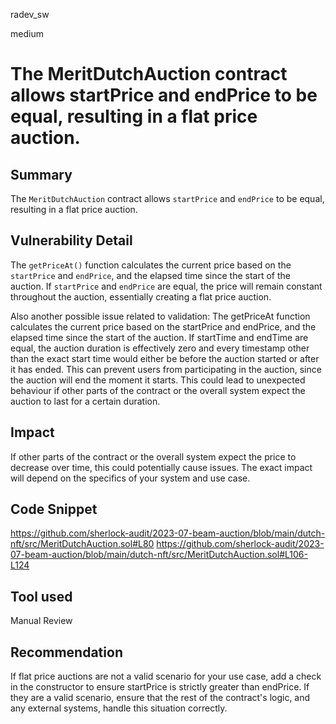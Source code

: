 radev_sw

medium

# The MeritDutchAuction contract allows startPrice and endPrice to be equal, resulting in a flat price auction.

## Summary
The `MeritDutchAuction` contract allows `startPrice` and `endPrice` to be equal, resulting in a flat price auction.

## Vulnerability Detail
The `getPriceAt()` function calculates the current price based on the `startPrice` and `endPrice`, and the elapsed time since the start of the auction. If `startPrice` and `endPrice` are equal, the price will remain constant throughout the auction, essentially creating a flat price auction.

Also another possible issue related to validation:
The getPriceAt function calculates the current price based on the startPrice and endPrice, and the elapsed time since the start of the auction. If startTime and endTime are equal, the auction duration is effectively zero and every timestamp other than the exact start time would either be before the auction started or after it has ended.
This can prevent users from participating in the auction, since the auction will end the moment it starts. This could lead to unexpected behaviour if other parts of the contract or the overall system expect the auction to last for a certain duration.

## Impact
If other parts of the contract or the overall system expect the price to decrease over time, this could potentially cause issues. The exact impact will depend on the specifics of your system and use case.

## Code Snippet
https://github.com/sherlock-audit/2023-07-beam-auction/blob/main/dutch-nft/src/MeritDutchAuction.sol#L80
https://github.com/sherlock-audit/2023-07-beam-auction/blob/main/dutch-nft/src/MeritDutchAuction.sol#L106-L124

## Tool used
Manual Review

## Recommendation
If flat price auctions are not a valid scenario for your use case, add a check in the constructor to ensure startPrice is strictly greater than endPrice. If they are a valid scenario, ensure that the rest of the contract's logic, and any external systems, handle this situation correctly.
